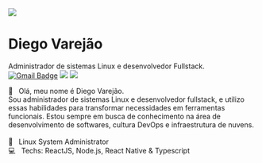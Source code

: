 <img width="auto" src="https://cdn.discordapp.com/attachments/694609874197151754/813851700011335730/NLW04_pack_divulgacao_-_Github.png">

# Diego Varejão

<!--
**varejaodfav/varejaodfav** is a ✨ _special_ ✨ repository because its `README.md` (this file) appears on your GitHub profile.

Here are some ideas to get you started:

- 🔭 I’m currently working on ...
- 🌱 I’m currently learning ...
- 👯 I’m looking to collaborate on ...
- 🤔 I’m looking for help with ...
- 💬 Ask me about ...
- 📫 How to reach me: ...
- 😄 Pronouns: ...
- ⚡ Fun fact: ...
-->
Administrador de sistemas Linux e desenvolvedor Fullstack.
<br/>
[![Gmail Badge](https://img.shields.io/badge/-Gmail-c14438?style=flat-square&logo=Gmail&logoColor=white&link=mailto:varejaodfav@gmail.com)](mailto:varejaodfav@gmail.com) [<img src = "https://img.shields.io/badge/Instagram-%23E4405F.svg??style=flat-square&logo=instagram&logoColor=white">](https://www.instagram.com/dalencarvarejao/) [<img src="https://img.shields.io/badge/Linkedin-%230077B5.svg?&style=flat-square&logo=linkedin&logoColor=white" />](https://www.linkedin.com/in/diego-varejão-352575207/)

💬 &nbsp; Olá, meu nome é Diego Varejão.
<br/>Sou administrador de sistemas Linux e desenvolvedor fullstack, e utilizo essas habilidades para transformar necessidades em ferramentas funcionais. Estou sempre em busca de conhecimento na área de desenvolvimento de softwares, cultura DevOps e infraestrutura de nuvens.
<br/>
<br/> :penguin: &nbsp; Linux System Administrator
<br/> :computer: &nbsp; Techs: ReactJS, Node.js, React Native & Typescript
